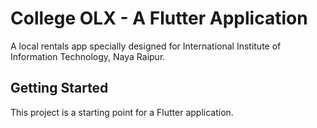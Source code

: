 # College OLX - A Flutter Application

A local rentals app specially designed for International Institute of Information Technology, Naya Raipur.  

## Getting Started

This project is a starting point for a Flutter application.


